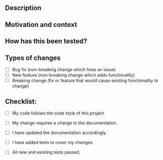 <!--
Hi!

Thanks for taking the time to create this pull request! You are awesome (:

The following schema may help when filing your pull request:
-->

## Description
<!--
Provide a description of the pull request here.
Try to include a general summary of the changes in the title above.
-->

## Motivation and context
<!--
Why is this change required? What problem does it solve?
If it fixes an open issue, please link to the issue here.
-->

## How has this been tested?
<!--
Please describe in detail how you tested your changes.
Include details of your testing environment, and the tests you ran to see how your change affects other areas of the code, etc.
-->

## Types of changes
<!-- What types of changes does your code introduce? Put an `x` in all the boxes that apply: -->

- [ ] Bug fix (non-breaking change which fixes an issue)
- [ ] New feature (non-breaking change which adds functionality)
- [ ] Breaking change (fix or feature that would cause existing functionality to change)

## Checklist:
<!--
Go over all the following points, and put an `x` in all the boxes that apply.
If you're unsure about any of these, don't hesitate to ask. We're here to help!
-->

- [ ] My code follows the code style of this project.
- [ ] My change requires a change to the documentation.
- [ ] I have updated the documentation accordingly.
- [ ] I have added tests to cover my changes.
- [ ] All new and existing tests passed.

